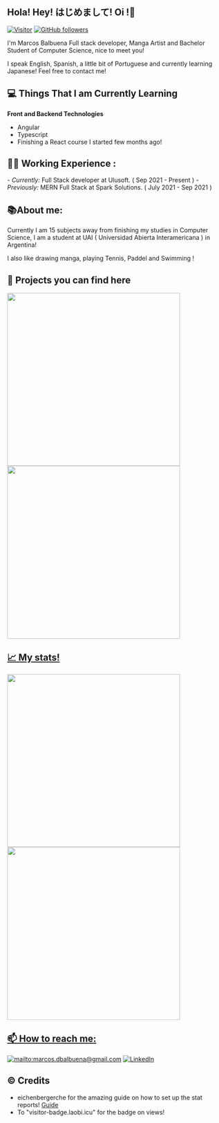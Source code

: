 <h2>Hola! Hey! はじめまして! Oi !👋</h2>

[![Visitor](https://visitor-badge.laobi.icu/badge?page_id=marcosb74.marcosb74)](https://github.com/marcosb74) [![GitHub followers](https://img.shields.io/github/followers/marcosb74.svg?style=social&label=Follow)](https://github.com/marcosb74?tab=followers)

I'm Marcos Balbuena Full stack developer, Manga Artist and Bachelor Student of Computer Science, nice to meet you!

I speak English, Spanish, a little bit of Portuguese and currently learning Japanese! Feel free to contact me!

<h2>💻 Things That I am Currently Learning</h2>

__Front and Backend Technologies__

- Angular
- Typescript
- Finishing a React course I started few months ago!

<h2>👨‍💻 Working Experience : </h2>
- <i>Currently:</i> Full Stack developer at Ulusoft. ( Sep 2021 - Present ) 
- <i>Previously:</i> MERN Full Stack  at Spark Solutions. ( July 2021 - Sep 2021 )


<h2>📚About me:</h2>

Currently I am 15 subjects away from finishing my studies in Computer Science, I am a student at UAI ( Universidad Abierta Interamericana ) in Argentina!

I also like drawing manga, playing Tennis, Paddel and Swimming ! 



<h2>🚧 Projects you can find here </h2>

<p align="left">
  <a href="https://github.com/marcosb74/projects-interviews"><img width="400" src="https://github-readme-stats.vercel.app/api/pin/?username=marcosb74&card_height=300&&repo=projects-interviews&langs_count=5&layout=compact&theme=dracula">
  <a href="https://github.com/marcosb74/backend-ch-chs"><img width="400" src="https://github-readme-stats.vercel.app/api/pin/?username=marcosb74&card_height=300&&repo=backend-ch-chs&langs_count=5&layout=compact&theme=dracula">
</p>  

<h2>📈 My stats!</h2>

<p align="left">
  <a href="https://github.com/marcosb74"><img width="400" src="https://github-readme-stats.vercel.app/api?username=marcosb74&show_icons=true&theme=dracula">
  <a href="https://github.com/marcosb74"><img width="400" src="https://github-readme-stats.vercel.app/api/top-langs/?username=marcosb74&hide=html,scss,css&langs_count=10&layout=compact&theme=dracula">
</p>
    


<h2>📫 How to reach me:</h2>

<a href="mailto:marcos.dbalbuena@gmail.com">![mailto:marcos.dbalbuena@gmail.com](https://img.shields.io/badge/Gmail-D14836?style=for-the-badge&logo=gmail&logoColor=white)</a> <a href="https://www.linkedin.com/in/mdbalbuena/">![LinkedIn](https://img.shields.io/badge/LinkedIn-0077B5?style=for-the-badge&logo=linkedin&logoColor=white)</a>

<h2> ©️ Credits </h2>

- eichenbergerche for the amazing guide on how to set up the stat reports! [Guide](https://github.com/eichenbergerche/github-readme-stats-tuto)
- To "visitor-badge.laobi.icu" for the badge on views!


